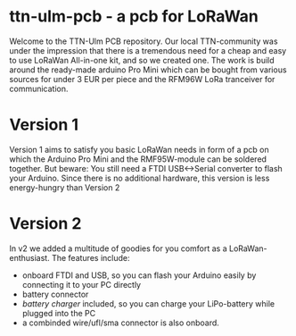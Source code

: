 # ttn-ulm-pcb - a pcb for LoRaWan

Welcome to the TTN-Ulm PCB repository. 
Our local TTN-community was under the impression that there is a tremendous need for a cheap and easy to use LoRaWan All-in-one kit, and so we created one.
The work is build around the ready-made arduino Pro Mini which can be bought from various sources for under 3 EUR per piece and the RFM96W LoRa tranceiver for communication. 

# Version 1

Version 1 aims to satisfy you basic LoRaWan needs in form of a pcb on which the Arduino Pro Mini and the RMF95W-module can be soldered together. 
But beware: You still need a FTDI USB<->Serial converter to flash your Arduino. 
Since there is no additional hardware, this version is less energy-hungry than Version 2

# Version 2

In v2 we added a multitude of goodies for you comfort as a LoRaWan-enthusiast. 
The features include:
* onboard FTDI and USB, so you can flash your Arduino easily by connecting it to your PC directly
* battery connector
* _battery charger_ included, so you can charge your LiPo-battery while plugged into the PC
* a combinded wire/ufl/sma connector is also onboard.
	
